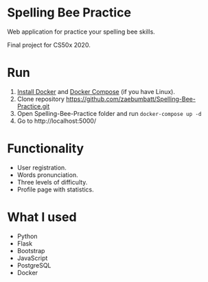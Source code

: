 Spelling Bee Practice
==============
Web application for practice your spelling bee skills.

Final project for CS50x 2020.

# Run
1. [Install Docker](https://www.docker.com/products/docker-desktop) and [Docker Compose](https://docs.docker.com/compose/install/) (if you have Linux).
2. Clone repository https://github.com/zaebumbatt/Spelling-Bee-Practice.git
3. Open Spelling-Bee-Practice folder and run ```docker-compose up -d```
4. Go to http://localhost:5000/

# Functionality
* User registration.
* Words pronunciation.
* Three levels of difficulty.
* Profile page with statistics.

# What I used
* Python
* Flask
* Bootstrap
* JavaScript
* PostgreSQL
* Docker